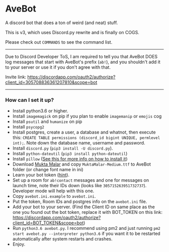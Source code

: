# AveBot

A discord bot that does a ton of weird (and neat) stuff.

This is v3, which uses Discord.py rewrite and is finally on COGS.

Please check out `COMMANDS` to see the command list.


---

Due to Discord Developer ToS, I am required to tell you that AveBot DOES log messages that start with AveBot's prefix (`ab!`), and you shouldn't add it to your server or use it if you don't agree with that.

Invite link: https://discordapp.com/oauth2/authorize?client_id=305708836361207810&scope=bot

---

### How can I set it up?
- Install python3.6 or higher.
- Install `imagemagick` on pip if you plan to enable `imagemanip` or `emojis` cog
- Install `psutil` and `humanize` on pip
- Install `psycopg2` 
- Install postgres, create a user, a database and whatnot, then execute this: `CREATE TABLE permissions (discord_id bigint UNIQUE, permlevel int);`. Note down the database name, username and password.
- Install `discord.py` (`pip3 install -U discord.py`).
- Install `python-dateutil` (`pip3 install python-dateutil`)
- Install `pillow` ([See this for more info on how to install it](https://askubuntu.com/a/427359/511534))
- Download [Mukta Malar](https://fonts.google.com/specimen/Mukta+Malar) and copy `MuktaMalar-Medium.ttf` to AveBot folder (or change font name in ini)
- Learn your bot token ([hint](https://discordapp.com/developers/applications/me)).
- Set up a room for `ab!contact` messages and one for messages on launch time, note their IDs down (looks like `305715263951732737`). Developer mode will help with this one.
- Copy `avebot.ini.example` to `avebot.ini`.
- Put the token, Room IDs and postgres info on the `avebot.ini` file.
- Add your bot to your server. (Find the Client ID on same place as the one you found out the bot token, replace it with BOT_TOKEN on this link: https://discordapp.com/oauth2/authorize?client_id=BOT_TOKEN&scope=bot)
- Run `python3.6 avebot.py`. I recommend using pm2 and just running `pm2 start avebot.py --interpreter python3.6` if you want it to be restarted automatically after system restarts and crashes.
- Enjoy.
